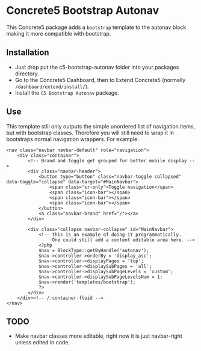 # Concrete5 Bootstrap Autonav

This Concrete5 package adds a `bootstrap` template to the autonav block making it more compatible with bootstrap.

## Installation

+ Just drop put the c5-bootstrap-autonav folder into your packages directory.
+ Go to the Concrete5 Dashboard, then to Extend Concrete5 (normally `/dashboard/extend/install/`).
+ Install the `C5 Bootstrap Autonav` package.

## Use

This template still only outputs the simple unordered list of navigation items, but with bootstrap classes. Therefore you will still need to wrap it in bootstraps normal navigation wrappers. For example:

```HTML+PHP
<nav class="navbar navbar-default" role="navigation">
    <div class="container">
        <!-- Brand and toggle get grouped for better mobile display -->
        <div class="navbar-header">
            <button type="button" class="navbar-toggle collapsed" data-toggle="collapse" data-target="#MainNavbar">
                <span class="sr-only">Toggle navigation</span>
                <span class="icon-bar"></span>
                <span class="icon-bar"></span>
                <span class="icon-bar"></span>
            </button>
            <a class="navbar-brand" href="/"></a>
        </div>

        <div class="collapse navbar-collapse" id="MainNavbar">
            <!-- This is an example of doing it programmatically.
                 One could still add a content editable area here. -->
            <?php
            $nav = BlockType::getByHandle('autonav');
            $nav->controller->orderBy = 'display_asc';
            $nav->controller->displayPages = 'top';
            $nav->controller->displaySubPages = 'all';
            $nav->controller->displaySubPageLevels = 'custom';
            $nav->controller->displaySubPageLevelsNum = 1;
            $nav->render('templates/bootstrap');
            ?>
        </div>
    </div><!-- /.container-fluid -->
</nav>
```

## TODO

+ Make navbar classes more editable, right now it is just navbar-right unless edited in code.
